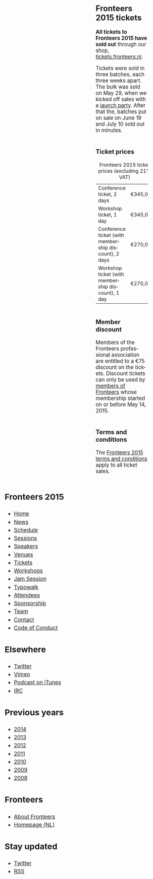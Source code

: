 <!DOCTYPE html>
<!-- Handcrafted with ❤️, by Krijn -->
<html lang="nl">
 <head>
  <meta charset="utf-8">
  <title>Fronteers 2015 tickets · Fronteers</title>
  <meta name="viewport" content="width=device-width,initial-scale=1">
  <link rel="stylesheet" href="/_css/fronteers.css?v=2023">
  <link rel="icon" href="/favicon.ico">
  <link rel="alternate" type="application/rss+xml" href="http://feeds.feedburner.com/FronteersWeblog" title="Fronteers weblog">
  <link rel="alternate" type="application/rss+xml" href="http://feeds.feedburner.com/FronteersWeblogLaatsteReacties" title="Fronteers weblog: laatste reacties">
  <link rel="alternate" type="application/rss+xml" href="http://feeds.feedburner.com/FronteersBijeenkomsten" title="Fronteers bijeenkomsten">
  <link rel="alternate" type="application/rss+xml" href="http://feeds.feedburner.com/FronteersVacaturebank" title="Fronteers vacaturebank">
  <link rel="alternate" type="application/rss+xml" href="http://feeds.feedburner.com/FronteersWorkshops" title="Fronteers workshops">
  <link rel="me" href="https://front-end.social/@fronteers">
  <link rel="alternate" type="application/rss+xml" href="http://feeds.feedburner.com/FronteersCongres" title="Fronteers conference">
  <link rel="shortlink" href="http://frnt.rs/p1337">
  <style>
   /* Fronteers 2014 styling */
   #main { margin: 0 3em 0 21em; }
   #submenu { max-width: 19em; top: 10em; left: 2em; }
    #submenu h2, #submenu ul li { margin-right: 2em; margin-left: 0; }
    #submenu ul li { padding-left: 0; }
    #submenu div { margin-bottom: 2em; font-size: 1.25em; line-height: 1.5; }
    #submenu ul li.mark { background-image: url(/_css/img/marker-left.png); margin-right: 0; background-position: 100% 9px; }
   div.section { overflow: auto; }
   div.section * + h2 { margin-top: 2.4em; }
   div.section * + h3 { margin-top: 2.4em; }
   div.section h2 + h3 { margin-top: 10px; }
   div.section * + h4 { margin-top: 1.5em; }
   div.section p + p { margin-top: 1em; }
   div.section p.figure:last-child { margin-top: 2rem; margin-bottom: -3rem; }
   div.section iframe { margin: 1em 0 !important; }
   .section { font-size: 1.2em; }
   .speaker-section { overflow: hidden; }
   @media all and (max-width: 55em) {
    #main { margin: 0 3em 0 21em; }
    #submenu { position: absolute; -webkit-columns: 1; -moz-columns: 1; columns: 1; margin: 2em 2em 0 0; }
   }
   @media all and (max-width: 37em) {
    #main { margin: 0; }
    #submenu { width: 100%; max-width: 100%; position: static; }
     #submenu h2, #submenu ul li { margin-left: 2em; }
   }
   /* Fronteers 2015 styling */
   html { background-image: url(/_css/img/fronteers15/fronteers15-bg.jpg); }
   #main h1 a { background-color: transparent; background-image: url(/_css/img/fronteers15/fronteers15-header.png); background-repeat: no-repeat; background-size: contain; height:135px; margin-left: -7em; }
    #main h1 a img { display: none; }
   @media (min-width: 1300px) {
    /* Pull the site's content to the left */
    #submenu { left: -6em; }
    #main { margin: 0 11em 0 13em; }
    /* Show extra illustration block on the right */
    #container::after { content: ''; display: block; background-image: url(/_css/img/fronteers15/fronteers15-mascotte.png); background-position: right top; background-size: contain; position: absolute; top: 130px; right: -255px; width: 215px; height: 470px; }
   }
  </style>
 </head>
 <body id="fronteers-nl">
  <div id="container">
   <div id="main">
    <h1><a href="/"><img src="/_img/badges/fronteers-logo-300dpi.png" width="300" height="80" alt="Fronteers — vakvereniging voor front-end developers"></a></h1>
    <div class="section" lang="en">
     <h2>Fronteers 2015 tickets</h2>
     <p><strong>All tickets to Fronteers 2015 have sold out</strong> through our shop, <a href="https://tickets.fronteers.nl/">tickets.fronteers.nl</a>.</p>
     <p>Tickets were sold in three batches, each three weeks apart. The bulk was sold on May 29, when we kicked off sales with a <a href="/blog/2015/05/launchborrel-cafe-de-jaren">launch party</a>. After that the, batches put on sale on June 19 and July 10 sold out in minutes.</p>
     <h3>Ticket prices</h3>
     <table>
      <caption>Fronteers 2015 ticket prices (excluding 21% VAT)</caption>
      <tr>
       <td>Conference ticket, 2 days</td>
       <td class="price">€345,00</td>
      </tr>
      <tr class="odd">
       <td>Workshop ticket, 1 day</td>
       <td class="price">€345,00</td>
      </tr>
      <tr>
       <td>Conference ticket (with membership discount), 2 days</td>
       <td class="price">€270,00</td>
      </tr>
      <tr class="odd">
       <td>Workshop ticket (with membership discount), 1 day</td>
       <td class="price">€270,00</td>
      </tr>
     </table>
     <h3>Member discount</h3>
     <p>Members of the Fronteers professional association are entitled to a €75 discount on the tickets. Discount tickets can only be used by <a href="/leden">members of Fronteers</a> whose membership started on or before May 14, 2015.</p>
     <h3>Terms and conditions</h3>
     <p>The <a href="/congres/2015/terms-and-conditions-conference-and-workshops">Fronteers 2015 terms and conditions</a> apply to all ticket sales.</p>
    </div>
   </div>
   <div id="submenu">
    <div id="conference-menu" lang="en">
     <h2>Fronteers 2015</h2>
     <ul>
      <li><a href="/congres/2015">Home</a></li>
      <li><a href="/congres/2015/news" title="Fronteers Conference 2015 News">News</a></li>
      <li><a href="/congres/2015/schedule" title="Fronteers 2015 schedule">Schedule</a></li>
      <li><a href="/congres/2015/sessions" title="Fronteers 2015 sessions">Sessions</a></li>
      <li><a href="/congres/2015/speakers" title="Fronteers 2015 speakers">Speakers</a></li>
      <li><a href="/congres/2015/venues" title="Fronteers 2015 venues">Venues</a></li>
      <li class="current"><a href="/congres/2015/tickets" title="Fronteers 2015 tickets" class="current">Tickets</a></li>
      <li><a href="/congres/2015/workshops" title="Fronteers 2015 workshops">Workshops</a></li>
      <li><a href="/congres/2015/jam-session" title="Fronteers 2015 Jam Session">Jam Session</a></li>
      <li><a href="/congres/2015/fronteers-2015-typowalk" title="Fronteers 2015 typowalk">Typowalk</a></li>
      <li><a href="/congres/2015/attendees" title="Fronteers 2015 attendees">Attendees</a></li>
      <li><a href="/congres/2015/sponsorship-fronteers-2015" title="Fronteers 2015 Sponsorship">Sponsorship</a></li>
      <li><a href="/congres/2015/colophon" title="Fronteers 2015 team">Team</a></li>
      <li><a href="/congres/2015/contact" title="Fronteers 2015 contact information">Contact</a></li>
      <li><a href="/congres/2015/code-of-conduct" title="Fronteers 2015 Code of Conduct">Code of Conduct</a></li>
     </ul>
    </div>
    <div lang="en">
     <h2>Elsewhere</h2>
     <ul>
      <li><a href="https://twitter.com/FronteersConf">Twitter</a></li>
      <li><a href="https://vimeo.com/fronteers/videos">Vimeo</a></li>
      <li><a href="https://itunes.apple.com/nl/podcast/fronteers-videos/id1136212068?l=en">Podcast on iTunes</a></li>
      <li><a href="http://webchat.freenode.net/?channels=fronteers">IRC</a></li>
     </ul>
    </div>
    <div lang="en">
     <h2>Previous years</h2>
     <ul>
      <li><a href="/congres/2014">2014</a></li>
      <li><a href="/congres/2013">2013</a></li>
      <li><a href="/congres/2012">2012</a></li>
      <li><a href="/congres/2011">2011</a></li>
      <li><a href="/congres/2010">2010</a></li>
      <li><a href="/congres/2009">2009</a></li>
      <li><a href="/congres/2008">2008</a></li>
     </ul>
    </div>
    <div lang="en">
     <h2>Fronteers</h2>
     <ul>
      <li><a href="/about">About Fronteers</a></li>
      <li><a href="/">Homepage (NL)</a></li>
     </ul>
    </div>
    <div id="feeds" lang="en">
     <h2>Stay updated</h2>
     <ul>
      <li><a href="https://twitter.com/FronteersConf">Twitter</a></li>
      <li><a href="https://feeds.feedburner.com/FronteersCongres" type="application/rss+xml">RSS</a></li>
     </ul>
    </div>
   </div>
  </div>
  <script>
   (function() {
    "use strict";
    var i, j, tellCSS;
    var antiSpamElements = document.querySelectorAll && document.querySelectorAll('.spam-check');
    if (antiSpamElements) {
     for (i = 0; i < antiSpamElements.length; i++) {
      antiSpamElements[i].value = 'Nee';
      antiSpamElements[i].parentNode.style.display = 'none';
     }
    }
    var lis = document.querySelectorAll && document.querySelectorAll('li.current');
    if (lis) {
     var markers = [];
     for (i = 0; i < lis.length; i++) {
      var li = lis[i], ul = li.parentNode, top = li.offsetTop;
      if (ul.parentNode.tagName.toLowerCase() == 'li') {
       ul = ul.parentNode.parentNode;
      }
      var marker = document.createElement('li'), as = ul.querySelectorAll('a'), a;
      markers.push({
       top: top,
       marker: marker,
       mark: function(element) {
        this.marker.style.webkitTransform = this.marker.style.mozTransform = this.marker.style.msTransform = this.marker.style.transform = 'translateY(' + (element.offsetTop - this.top) + 'px)';
       },
       unmark: function() {
        this.marker.style.webkitTransform = this.marker.style.mozTransform = this.marker.style.msTransform = this.marker.style.transform = 'translateY(0)';
       }
      });
      for (j = 0; j < as.length; j++) {
       a = as[j];
       a.setAttribute('marker', i);
       a.onmouseover = a.onfocus = function() {
        markers[this.getAttribute('marker')].mark(this.parentNode);
       };
       a.onmouseout = a.onblur = function() {
        markers[this.getAttribute('marker')].unmark();
       };
       a.onclick = function() {
        markers[this.getAttribute('marker')].unmark = function(){};
       }
      }
      marker.innerHTML = '<span>​</span>';
      marker.className = 'mark';
      marker.style.top = top + 'px';
      ul.appendChild(marker);
     }
     tellCSS = true;
    }
    if (tellCSS) {
     document.documentElement.className = 'js-enabled';
    }
   })();
  </script>
 </body>
</html>
